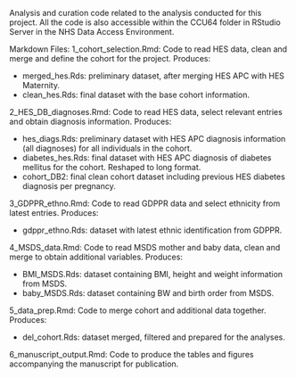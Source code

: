 Analysis and curation code related to the analysis conducted for this project. All the code is also accessible within the CCU64 folder in RStudio Server in the NHS Data Access Environment.

Markdown Files:
1_cohort_selection.Rmd: Code to read HES data, clean and merge and define the cohort for the project. Produces:
  * merged_hes.Rds: preliminary dataset, after merging HES APC with HES Maternity.
  * clean_hes.Rds: final dataset with the base cohort information.

2_HES_DB_diagnoses.Rmd: Code to read HES data, select relevant entries and obtain diagnosis information. Produces:
  * hes_diags.Rds: preliminary dataset with HES APC diagnosis information (all diagnoses) for all individuals in the cohort.
  * diabetes_hes.Rds: final dataset with HES APC diagnosis of diabetes mellitus for the cohort. Reshaped to long format.
  * cohort_DB2: final clean cohort dataset including previous HES diabetes diagnosis per pregnancy.

3_GDPPR_ethno.Rmd: Code to read GDPPR data and select ethnicity from latest entries. Produces:
  * gdppr_ethno.Rds: dataset with latest ethnic identification from GDPPR.

4_MSDS_data.Rmd: Code to read MSDS mother and baby data, clean and merge to obtain additional variables. Produces:
  * BMI_MSDS.Rds: dataset containing BMI, height and weight information from MSDS.
  * baby_MSDS.Rds: dataset containing BW and birth order from MSDS.
  
5_data_prep.Rmd: Code to merge cohort and additional data together. Produces:
  * del_cohort.Rds: dataset merged, filtered and prepared for the analyses.

6_manuscript_output.Rmd: Code to produce the tables and figures accompanying the manuscript for publication.
